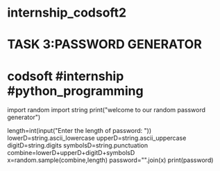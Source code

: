 # internship_codsoft2
# TASK 3:PASSWORD GENERATOR
# codsoft #internship #python_programming
import random
import string
print("welcome to our random password generator")

length=int(input("Enter the length of password: "))
lowerD=string.ascii_lowercase
upperD=string.ascii_uppercase
digitD=string.digits
symbolsD=string.punctuation
combine=lowerD+upperD+digitD+symbolsD
x=random.sample(combine,length)
password="".join(x)
print(password)
